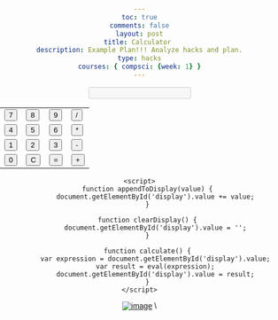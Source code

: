 ```yaml
---
toc: true
comments: false
layout: post
title: Calculator 
description: Example Plan!!! Analyze hacks and plan.
type: hacks
courses: { compsci: {week: 1} }
---
```


<body>
    <div class="calculator">
        <input type="text" id="display" disabled>
        <table>
            <tr>
                <td><button onclick="appendToDisplay('7')">7</button></td>
                <td><button onclick="appendToDisplay('8')">8</button></td>
                <td><button onclick="appendToDisplay('9')">9</button></td>
                <td><button onclick="appendToDisplay('/')">/</button></td>
            </tr>
            <tr>
                <td><button onclick="appendToDisplay('4')">4</button></td>
                <td><button onclick="appendToDisplay('5')">5</button></td>
                <td><button onclick="appendToDisplay('6')">6</button></td>
                <td><button onclick="appendToDisplay('*')">*</button></td>
            </tr>
            <tr>
                <td><button onclick="appendToDisplay('1')">1</button></td>
                <td><button onclick="appendToDisplay('2')">2</button></td>
                <td><button onclick="appendToDisplay('3')">3</button></td>
                <td><button onclick="appendToDisplay('-')">-</button></td>
            </tr>
            <tr>
                <td><button onclick="appendToDisplay('0')">0</button></td>
                <td><button onclick="clearDisplay()">C</button></td>
                <td><button onclick="calculate()">=</button></td>
                <td><button onclick="appendToDisplay('+')">+</button></td>
            </tr>
        </table>
    </div>
    
    <script>
        function appendToDisplay(value) {
            document.getElementById('display').value += value;
        }

        function clearDisplay() {
            document.getElementById('display').value = '';
        }

        function calculate() {
            var expression = document.getElementById('display').value;
            var result = eval(expression);
            document.getElementById('display').value = result;
        }
    </script>
</body>
</html>
<a href="https://imgbb.com/"><img src="https://i.ibb.co/MNS7j8C/image.png" alt="image" border="0"></a>
<html>
<head>
  <style>
    body {
      font-family: Arial, sans-serif;
      text-align: center;
      margin: 0;
      padding: 0;
    }
    
    #game {
      margin-top: 50px;
    }
  </style>
</head>\